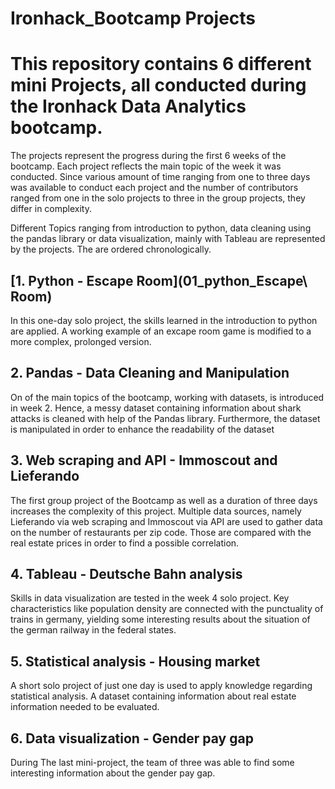 # Ironhack_Bootcamp Projects

# This repository contains 6 different mini Projects, all conducted during the Ironhack Data Analytics bootcamp.
The projects represent the progress during the first 6 weeks of the bootcamp. Each project reflects the main topic of the week it was conducted.
Since various amount of time ranging from one to three days was available to conduct each project and the number of contributors ranged from one
in the solo projects to three in the group projects, they differ in complexity.

Different Topics ranging from introduction to python, data cleaning using the pandas library or data visualization, mainly with Tableau are represented by the projects.
The are ordered chronologically.

## [1. Python - Escape Room](01_python_Escape\ Room)

In this one-day solo project, the skills learned in the introduction to python are applied. A working example of an excape room game is modified to a more complex, prolonged version.

## 2. Pandas - Data Cleaning and Manipulation

On of the main topics of the bootcamp, working with datasets, is introduced in week 2. Hence, a messy dataset containing information about shark attacks is cleaned with help of the Pandas
 library. Furthermore, the dataset is manipulated in order to enhance the readability of the dataset

## 3. Web scraping and API - Immoscout and Lieferando

The first group project of the Bootcamp as well as a duration of three days increases the complexity of this project. Multiple data sources, namely Lieferando via web scraping and Immoscout via
API are used to gather data on the number of restaurants per zip code. Those are compared with the real estate prices in order to find a possible correlation.

## 4. Tableau - Deutsche Bahn analysis

Skills in data visualization are tested in the week 4 solo project. Key characteristics like population density are connected with the punctuality of trains in germany, yielding some interesting
results about the situation of the german railway in the federal states.

## 5. Statistical analysis - Housing market

A short solo project of just one day is used to apply knowledge regarding statistical analysis. A dataset containing information about real estate information needed to be evaluated.

## 6. Data visualization - Gender pay gap

During The last mini-project, the team of three was able to find some interesting information about the gender pay gap.




